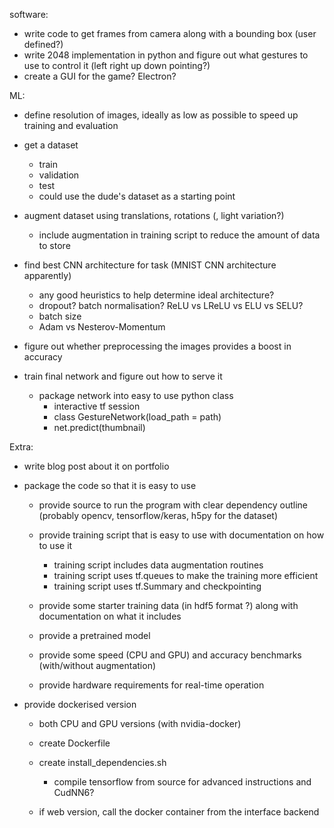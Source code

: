 software:
- write code to get frames from camera along with a bounding box (user defined?)
- write 2048 implementation in python and figure out what gestures to use to control it (left right up down pointing?)
- create a GUI for the game? Electron?

ML:
- define resolution of images, ideally as low as possible to speed up training and evaluation
- get a dataset
    - train
    - validation
    - test 
    - could use the dude's dataset as a starting point

- augment dataset using translations, rotations (, light variation?)
    - include augmentation in training script to reduce the amount of data to store

- find best CNN architecture for task (MNIST CNN architecture apparently)
    - any good heuristics to help determine ideal architecture?
    - dropout? batch normalisation? ReLU vs LReLU vs ELU vs SELU?
    - batch size
    - Adam vs Nesterov-Momentum

- figure out whether preprocessing the images provides a boost in accuracy

- train final network and figure out how to serve it
    - package network into easy to use python class
        - interactive tf session
        - class GestureNetwork(load_path = path)
        - net.predict(thumbnail)

Extra:
- write blog post about it on portfolio

- package the code so that it is easy to use
    - provide source to run the program with clear dependency outline (probably opencv, tensorflow/keras, h5py for the dataset)

    - provide training script that is easy to use with documentation on how to use it
        - training script includes data augmentation routines
        - training script uses tf.queues to make the training more efficient
        - training script uses tf.Summary and checkpointing

    - provide some starter training data (in hdf5 format ?) along with documentation on what it includes
    - provide a pretrained model
    - provide some speed (CPU and GPU) and accuracy benchmarks (with/without augmentation)
    - provide hardware requirements for real-time operation

- provide dockerised version
    - both CPU and GPU versions (with nvidia-docker)
    - create Dockerfile
    - create install_dependencies.sh
        - compile tensorflow from source for advanced instructions and CudNN6?

    - if web version, call the docker container from the interface backend
